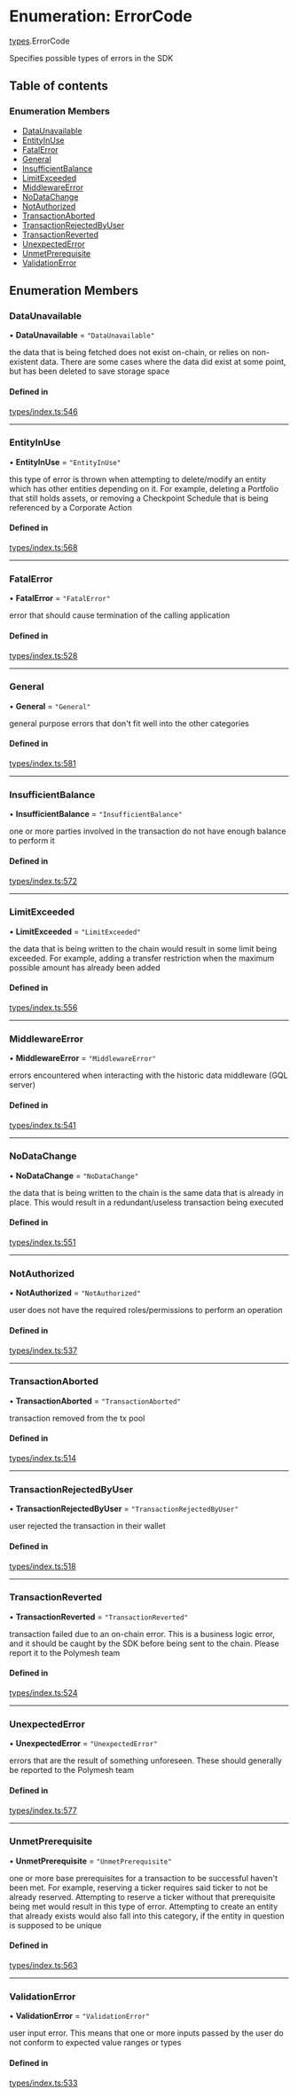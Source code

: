 # Enumeration: ErrorCode

[types](../wiki/types).ErrorCode

Specifies possible types of errors in the SDK

## Table of contents

### Enumeration Members

- [DataUnavailable](../wiki/types.ErrorCode#dataunavailable)
- [EntityInUse](../wiki/types.ErrorCode#entityinuse)
- [FatalError](../wiki/types.ErrorCode#fatalerror)
- [General](../wiki/types.ErrorCode#general)
- [InsufficientBalance](../wiki/types.ErrorCode#insufficientbalance)
- [LimitExceeded](../wiki/types.ErrorCode#limitexceeded)
- [MiddlewareError](../wiki/types.ErrorCode#middlewareerror)
- [NoDataChange](../wiki/types.ErrorCode#nodatachange)
- [NotAuthorized](../wiki/types.ErrorCode#notauthorized)
- [TransactionAborted](../wiki/types.ErrorCode#transactionaborted)
- [TransactionRejectedByUser](../wiki/types.ErrorCode#transactionrejectedbyuser)
- [TransactionReverted](../wiki/types.ErrorCode#transactionreverted)
- [UnexpectedError](../wiki/types.ErrorCode#unexpectederror)
- [UnmetPrerequisite](../wiki/types.ErrorCode#unmetprerequisite)
- [ValidationError](../wiki/types.ErrorCode#validationerror)

## Enumeration Members

### DataUnavailable

• **DataUnavailable** = ``"DataUnavailable"``

the data that is being fetched does not exist on-chain, or relies on non-existent data. There are
  some cases where the data did exist at some point, but has been deleted to save storage space

#### Defined in

[types/index.ts:546](https://github.com/PolymeshAssociation/polymesh-sdk/blob/3d14e829/src/types/index.ts#L546)

___

### EntityInUse

• **EntityInUse** = ``"EntityInUse"``

this type of error is thrown when attempting to delete/modify an entity which has other entities depending on it. For example, deleting
  a Portfolio that still holds assets, or removing a Checkpoint Schedule that is being referenced by a Corporate Action

#### Defined in

[types/index.ts:568](https://github.com/PolymeshAssociation/polymesh-sdk/blob/3d14e829/src/types/index.ts#L568)

___

### FatalError

• **FatalError** = ``"FatalError"``

error that should cause termination of the calling application

#### Defined in

[types/index.ts:528](https://github.com/PolymeshAssociation/polymesh-sdk/blob/3d14e829/src/types/index.ts#L528)

___

### General

• **General** = ``"General"``

general purpose errors that don't fit well into the other categories

#### Defined in

[types/index.ts:581](https://github.com/PolymeshAssociation/polymesh-sdk/blob/3d14e829/src/types/index.ts#L581)

___

### InsufficientBalance

• **InsufficientBalance** = ``"InsufficientBalance"``

one or more parties involved in the transaction do not have enough balance to perform it

#### Defined in

[types/index.ts:572](https://github.com/PolymeshAssociation/polymesh-sdk/blob/3d14e829/src/types/index.ts#L572)

___

### LimitExceeded

• **LimitExceeded** = ``"LimitExceeded"``

the data that is being written to the chain would result in some limit being exceeded. For example, adding a transfer
  restriction when the maximum possible amount has already been added

#### Defined in

[types/index.ts:556](https://github.com/PolymeshAssociation/polymesh-sdk/blob/3d14e829/src/types/index.ts#L556)

___

### MiddlewareError

• **MiddlewareError** = ``"MiddlewareError"``

errors encountered when interacting with the historic data middleware (GQL server)

#### Defined in

[types/index.ts:541](https://github.com/PolymeshAssociation/polymesh-sdk/blob/3d14e829/src/types/index.ts#L541)

___

### NoDataChange

• **NoDataChange** = ``"NoDataChange"``

the data that is being written to the chain is the same data that is already in place. This would result
  in a redundant/useless transaction being executed

#### Defined in

[types/index.ts:551](https://github.com/PolymeshAssociation/polymesh-sdk/blob/3d14e829/src/types/index.ts#L551)

___

### NotAuthorized

• **NotAuthorized** = ``"NotAuthorized"``

user does not have the required roles/permissions to perform an operation

#### Defined in

[types/index.ts:537](https://github.com/PolymeshAssociation/polymesh-sdk/blob/3d14e829/src/types/index.ts#L537)

___

### TransactionAborted

• **TransactionAborted** = ``"TransactionAborted"``

transaction removed from the tx pool

#### Defined in

[types/index.ts:514](https://github.com/PolymeshAssociation/polymesh-sdk/blob/3d14e829/src/types/index.ts#L514)

___

### TransactionRejectedByUser

• **TransactionRejectedByUser** = ``"TransactionRejectedByUser"``

user rejected the transaction in their wallet

#### Defined in

[types/index.ts:518](https://github.com/PolymeshAssociation/polymesh-sdk/blob/3d14e829/src/types/index.ts#L518)

___

### TransactionReverted

• **TransactionReverted** = ``"TransactionReverted"``

transaction failed due to an on-chain error. This is a business logic error,
  and it should be caught by the SDK before being sent to the chain.
  Please report it to the Polymesh team

#### Defined in

[types/index.ts:524](https://github.com/PolymeshAssociation/polymesh-sdk/blob/3d14e829/src/types/index.ts#L524)

___

### UnexpectedError

• **UnexpectedError** = ``"UnexpectedError"``

errors that are the result of something unforeseen.
  These should generally be reported to the Polymesh team

#### Defined in

[types/index.ts:577](https://github.com/PolymeshAssociation/polymesh-sdk/blob/3d14e829/src/types/index.ts#L577)

___

### UnmetPrerequisite

• **UnmetPrerequisite** = ``"UnmetPrerequisite"``

one or more base prerequisites for a transaction to be successful haven't been met. For example, reserving a ticker requires
  said ticker to not be already reserved. Attempting to reserve a ticker without that prerequisite being met would result in this
  type of error. Attempting to create an entity that already exists would also fall into this category,
  if the entity in question is supposed to be unique

#### Defined in

[types/index.ts:563](https://github.com/PolymeshAssociation/polymesh-sdk/blob/3d14e829/src/types/index.ts#L563)

___

### ValidationError

• **ValidationError** = ``"ValidationError"``

user input error. This means that one or more inputs passed by the user
  do not conform to expected value ranges or types

#### Defined in

[types/index.ts:533](https://github.com/PolymeshAssociation/polymesh-sdk/blob/3d14e829/src/types/index.ts#L533)
